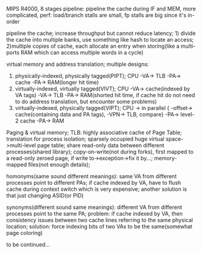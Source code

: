 MIPS R4000, 8 stages pipeline: pipeline the cache during IF and MEM, more complicated, perf: load/branch stalls are small, fp stalls are big since it's in-order

pipeline the cache; increase throughput but cannot reduce latency; 1) divide the cache into multiple banks, use something like hash to locate an access; 2)multiple copies of cache, each allocate an entry when storing(like a multi-ports RAM which can access multiple words in a cycle)

virtual memory and address translation; multiple designs:

1) physically-indexed, physically tagged(PIPT); CPU -VA-> TLB -PA-> cache -PA-> RAM(longer hit time)
2) virtually-indexed, virtually tagged(VIVT); CPU -VA-> cache(indexed by VA tags) -VA-> TLB -PA-> RAM(shorted hit time, if cache hit do not need to do address translation, but encounter some problems)
3) virtually-indexed, physically tagged(VIPT); CPU -> in parallel { -offset-> cache(containing data and PA tags), -VPN-> TLB, compare} -PA-> level-2 cache -PA-> RAM

Paging & virtual memory; TLB: highly associative cache of Page Table; translation for process isolation; sparsely occupied huge virtual space->multi-level page table; share read-only data between different processes(shared library); copy-on-write(not during forks), first mapped to a read-only zeroed page, if write to->exception->fix it by...; memory-mapped files(not enough details);

homonyms(same sound different meanings): same VA from different processes point to different PAs; if cache indexed by VA, have to flush cache during context switch which is very expensive; another solution is that just changing ASID(or PID)

synonyms(different sound same meanings): different VA from different processes point to the same PA; problem: if cache indexed by VA, then consistency issues between two cache lines referring to the same physical location; solution: force indexing bits of two VAs to be the same(somewhat page coloring)

to be continued...